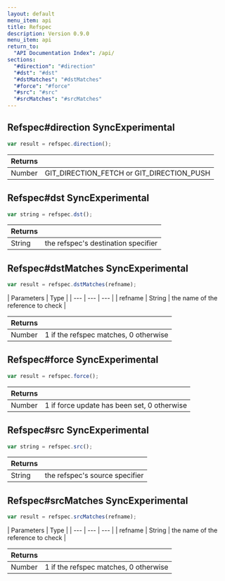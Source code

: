 ```yaml
---
layout: default
menu_item: api
title: Refspec
description: Version 0.9.0
menu_item: api
return_to:
  "API Documentation Index": /api/
sections:
  "#direction": "#direction"
  "#dst": "#dst"
  "#dstMatches": "#dstMatches"
  "#force": "#force"
  "#src": "#src"
  "#srcMatches": "#srcMatches"
---
```


## <a name="direction"></a><span>Refspec#</span>direction <span class="tags"><span class="sync">Sync</span><span class="experimental">Experimental</span></span>

```js
var result = refspec.direction();
```

| Returns |  |
| --- | --- |
| Number |  GIT_DIRECTION_FETCH or GIT_DIRECTION_PUSH |

## <a name="dst"></a><span>Refspec#</span>dst <span class="tags"><span class="sync">Sync</span><span class="experimental">Experimental</span></span>

```js
var string = refspec.dst();
```

| Returns |  |
| --- | --- |
| String |  the refspec's destination specifier |

## <a name="dstMatches"></a><span>Refspec#</span>dstMatches <span class="tags"><span class="sync">Sync</span><span class="experimental">Experimental</span></span>

```js
var result = refspec.dstMatches(refname);
```

| Parameters | Type |
| --- | --- | --- |
| refname | String | the name of the reference to check |

| Returns |  |
| --- | --- |
| Number |  1 if the refspec matches, 0 otherwise |

## <a name="force"></a><span>Refspec#</span>force <span class="tags"><span class="sync">Sync</span><span class="experimental">Experimental</span></span>

```js
var result = refspec.force();
```

| Returns |  |
| --- | --- |
| Number |  1 if force update has been set, 0 otherwise |

## <a name="src"></a><span>Refspec#</span>src <span class="tags"><span class="sync">Sync</span><span class="experimental">Experimental</span></span>

```js
var string = refspec.src();
```

| Returns |  |
| --- | --- |
| String |  the refspec's source specifier |

## <a name="srcMatches"></a><span>Refspec#</span>srcMatches <span class="tags"><span class="sync">Sync</span><span class="experimental">Experimental</span></span>

```js
var result = refspec.srcMatches(refname);
```

| Parameters | Type |
| --- | --- | --- |
| refname | String | the name of the reference to check |

| Returns |  |
| --- | --- |
| Number |  1 if the refspec matches, 0 otherwise |

